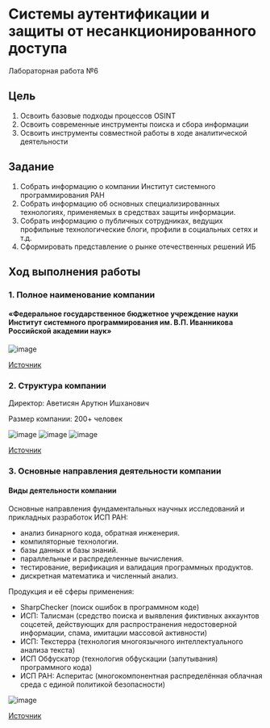 # Системы аутентификации и защиты от несанкционированного доступа

Лабораторная работа №6

## Цель

1.  Освоить базовые подходы процессов OSINT
2.  Освоить современные инструменты поиска и сбора информации
3.  Освоить инструменты совместной работы в ходе аналитической деятельности

## Задание

1.  Собрать информацию о компании Институт системного программирования РАН
2.  Собрать информацию об основных специализированных технологиях, применяемых в средствах защиты информации.
3.  Собрать информацию о публичных сотрудниках, ведущих профильные технологические блоги, профили в социальных сетях и т.д.
4.  Сформировать представление о рынке отечественных решений ИБ

## Ход выполнения работы

### 1. Полное наименование компании

#### «Федеральное государственное бюджетное учреждение науки Институт системного программирования им. В.П. Иванникова Российской академии наук»

![image](https://github.com/Nosochekir/SAZND/assets/90778008/60c1c815-604c-4c98-b22a-ad84634a8670)

[Источник](https://www.ispras.ru/contacts.php)

### 2. Структура компании

Директор: Аветисян Арутюн Ишханович

Размер компании: 200+ человек

![image](https://github.com/Nosochekir/SAZND/assets/90778008/8fc0ed27-1eb4-4f14-a6c7-8def68635b8b)
![image](https://github.com/Nosochekir/SAZND/assets/90778008/c7ea334b-1436-46c7-9926-d853a5f1f8b6)
![image](https://github.com/Nosochekir/SAZND/assets/90778008/aa3d087c-a59f-4bc1-8c71-a3d57688f191)

[Источник](https://pb.nalog.ru/company.html?token=C12E2ACEF756475D96AF700889D86891BC54B6159200A927F5488087E7E5AAE2D377D085C79A99F7A49E35F692C67AC5)

### 3. Основные направления деятельности компании

#### Виды деятельности компании

Основные направления фундаментальных научных исследований и прикладных разработок ИСП РАН:

- анализ бинарного кода, обратная инженерия.
- компиляторные технологии.
- базы данных и базы знаний.
- параллельные и распределенные вычисления.
- тестирование, верификация и валидация программных продуктов.
- дискретная математика и численный анализ.

Продукция и её сферы применения:

- SharpChecker (поиск ошибок в программном коде)
- ИСП: Талисман (средство поиска и выявления фиктивных аккаунтов соцсетей, действующих для распространения недостоверной информации, спама, имитации массовой активности)
- ИСП: Текстерра (технология многоязычного интеллектуального анализа текста)
- ИСП Обфускатор (технология обфускации (запутывания) программного кода)
- ИСП РАН: Асперитас (многокомпонентная распределённая облачная среда с единой политикой безопасности)

![image](https://github.com/Nosochekir/SAZND/assets/90778008/b904214c-b9b0-433d-8d97-c5560c0e2323)

[Источник](https://www.tadviser.ru/index.php/%D0%9A%D0%BE%D0%BC%D0%BF%D0%B0%D0%BD%D0%B8%D1%8F:%D0%98%D0%BD%D1%81%D1%82%D0%B8%D1%82%D1%83%D1%82_%D1%81%D0%B8%D1%81%D1%82%D0%B5%D0%BC%D0%BD%D0%BE%D0%B3%D0%BE_%D0%BF%D1%80%D0%BE%D0%B3%D1%80%D0%B0%D0%BC%D0%BC%D0%B8%D1%80%D0%BE%D0%B2%D0%B0%D0%BD%D0%B8%D1%8F_(%D0%98%D0%A1%D0%9F_%D0%A0%D0%90%D0%9D)#.D0.9D.D0.B0.D0.BF.D1.80.D0.B0.D0.B2.D0.BB.D0.B5.D0.BD.D0.B8.D1.8F_.D0.B4.D0.B5.D1.8F.D1.82.D0.B5.D0.BB.D1.8C.D0.BD.D0.BE.D1.81.D1.82.D0.B8)




